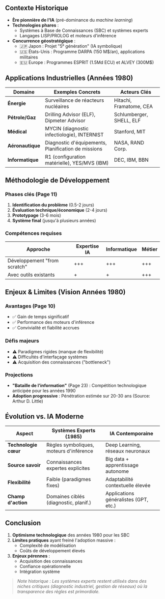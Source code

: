 ## Contexte Historique
- **Ère pionnière de l'IA** (pré-dominance du *machine learning*)
- **Technologies phares** : 
  - Systèmes à Base de Connaissances (SBC) et systèmes experts
  - Langages LISP/PROLOG et moteurs d'inférence
- **Concurrence géostratégique** :
  - 🇯🇵 Japon : Projet "5ᵉ génération" (IA symbolique)
  - 🇺🇸 États-Unis : Programme DARPA (150 M$/an), applications militaires
  - 🇪🇺 Europe : Programmes ESPRIT (1.5Md ECU) et ALVEY (300M$)

## Applications Industrielles (Années 1980)
| Domaine          | Exemples Concrets                                  | Acteurs Clés                     |
|------------------|----------------------------------------------------|----------------------------------|
| **Énergie**      | Surveillance de réacteurs nucléaires               | Hitachi, Framatome, CEA          |
| **Pétrole/Gaz**  | Drilling Advisor (ELF), Dipmeter Advisor           | Schlumberger, SHELL, ELF         |
| **Médical**      | MYCIN (diagnostic infectiologie), INTERNIST        | Stanford, MIT                    |
| **Aéronautique** | Diagnostic d'équipements, Planification de missions| NASA, RAND Corp.                 |
| **Informatique** | R1 (configuration matérielle), YES/MVS (IBM)       | DEC, IBM, BBN                    |

## Méthodologie de Développement
### Phases clés (Page 11)
1. **Identification du problème** (0.5-2 jours)
2. **Évaluation technique/économique** (2-4 jours)
3. **Prototypage** (3-6 mois)
4. **Système final** (jusqu'à plusieurs années)

### Compétences requises
| Approche          | Expertise IA | Informatique | Métier         |
|-------------------|--------------|--------------|----------------|
| Développement "from scratch" | +++         | +++          | +++            |
| Avec outils existants        | +            | +            | +++            |

## Enjeux & Limites (Vision Années 1980)
### Avantages (Page 10)
- ✅ Gain de temps significatif
- ✅ Performance des moteurs d'inférence
- ✅ Convivialité et fiabilité accrues

### Défis majeurs
- ⚠️ Paradigmes rigides (manque de flexibilité)
- ⚠️ Difficultés d'interfaçage systèmes
- ⚠️ Acquisition des connaissances ("bottleneck")

### Projections
- **"Bataille de l'information"** (Page 23) : Compétition technologique anticipée pour les années 1990
- **Adoption progressive** : Pénétration estimée sur 20-30 ans (Source: Arthur D. Little)

## Évolution vs. IA Moderne
| Aspect               | Systèmes Experts (1985)              | IA Contemporaine               |
|----------------------|--------------------------------------|--------------------------------|
| **Technologie cœur** | Règles symboliques, moteurs d'inférence | Deep Learning, réseaux neuronaux |
| **Source savoir**    | Connaissances expertes explicites    | Big data + apprentissage autonome |
| **Flexibilité**      | Faible (paradigmes fixes)            | Adaptabilité contextuelle élevée |
| **Champ d'action**   | Domaines ciblés (diagnostic, planif.) | Applications généralistes (GPT, etc.) |

## Conclusion
1. **Optimisme technologique** des années 1980 pour les SBC
2. **Limites pratiques** ayant freiné l'adoption massive :
   - Complexité de modélisation
   - Coûts de développement élevés
3. **Enjeux pérennes** :
   - Acquisition des connaissances
   - Confiance opérationnelle
   - Intégration système

> *Note historique : Les systèmes experts restent utilisés dans des niches critiques (diagnostic industriel, gestion de réseaux) où la transparence des règles est primordiale.*
